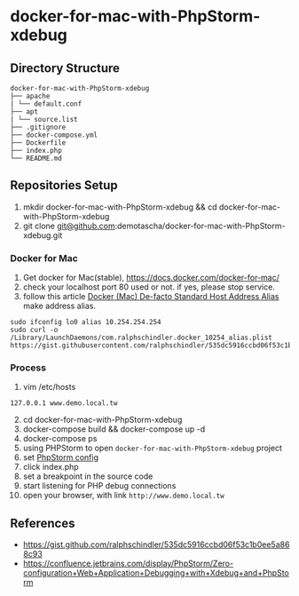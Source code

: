 # docker-for-mac-with-PhpStorm-xdebug

## Directory Structure

```
docker-for-mac-with-PhpStorm-xdebug
├── apache
| └── default.conf
├── apt
| └── source.list
├── .gitignore
├── docker-compose.yml
├── Dockerfile
├── index.php
└── README.md
```

## Repositories Setup

1. mkdir docker-for-mac-with-PhpStorm-xdebug && cd docker-for-mac-with-PhpStorm-xdebug
2. git clone git@github.com:demotascha/docker-for-mac-with-PhpStorm-xdebug.git

### Docker for Mac
1. Get docker for Mac(stable), https://docs.docker.com/docker-for-mac/
2. check your localhost port 80 used or not. if yes, please stop service.
3. follow this article [Docker (Mac) De-facto Standard Host Address Alias](https://gist.github.com/ralphschindler/535dc5916ccbd06f53c1b0ee5a868c93) make address alias.

  ```
  sudo ifconfig lo0 alias 10.254.254.254
  sudo curl -o /Library/LaunchDaemons/com.ralphschindler.docker_10254_alias.plist https://gist.githubusercontent.com/ralphschindler/535dc5916ccbd06f53c1b0ee5a868c93/raw/com.ralphschindler.docker_10254_alias.plist
  ```
  
### Process
1. vim /etc/hosts
  ```
  127.0.0.1 www.demo.local.tw
  ```
2. cd docker-for-mac-with-PhpStorm-xdebug
3. docker-compose build && docker-compose up -d
4. docker-compose ps
5. using PHPStorm to open `docker-for-mac-with-PhpStorm-xdebug` project
6. set [PhpStorm config](https://confluence.jetbrains.com/display/PhpStorm/Zero-configuration+Web+Application+Debugging+with+Xdebug+and+PhpStorm) 
7. click index.php
8. set a breakpoint in the source code
9. start listening for PHP debug connections
10. open your browser, with link `http://www.demo.local.tw`

## References

- https://gist.github.com/ralphschindler/535dc5916ccbd06f53c1b0ee5a868c93
- https://confluence.jetbrains.com/display/PhpStorm/Zero-configuration+Web+Application+Debugging+with+Xdebug+and+PhpStorm
